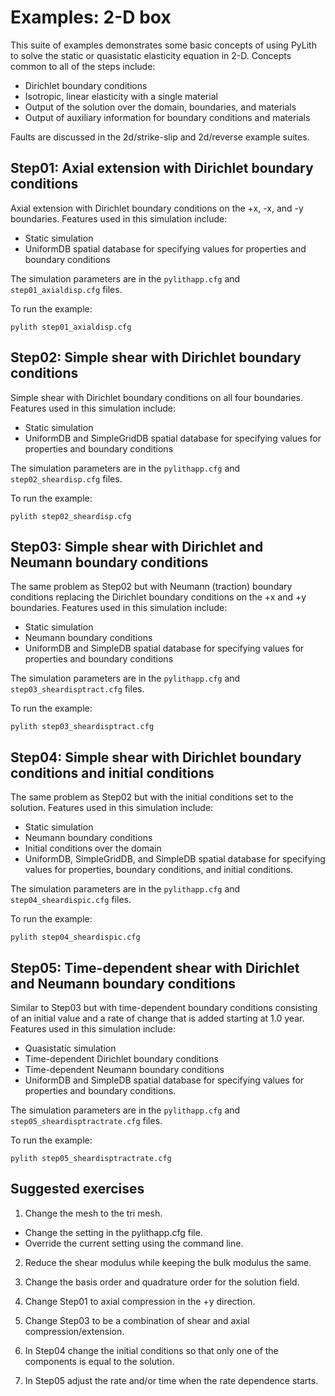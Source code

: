 # Examples: 2-D box

This suite of examples demonstrates some basic concepts of using
PyLith to solve the static or quasistatic elasticity equation in
2-D. Concepts common to all of the steps include:

* Dirichlet boundary conditions
* Isotropic, linear elasticity with a single material
* Output of the solution over the domain, boundaries, and materials
* Output of auxiliary information for boundary conditions and
  materials

Faults are discussed in the 2d/strike-slip and 2d/reverse example
suites.

## Step01: Axial extension with Dirichlet boundary conditions

Axial extension with Dirichlet boundary conditions on the +x, -x, and
-y boundaries. Features used in this simulation include:

* Static simulation
* UniformDB spatial database for specifying values for properties and
  boundary conditions

The simulation parameters are in the `pylithapp.cfg` and
`step01_axialdisp.cfg` files.

To run the example:
```
pylith step01_axialdisp.cfg
```

## Step02:  Simple shear with Dirichlet boundary conditions

Simple shear with Dirichlet boundary conditions on all four
boundaries. Features used in this simulation include:

* Static simulation
* UniformDB and SimpleGridDB spatial database for specifying values
  for properties and boundary conditions

The simulation parameters are in the `pylithapp.cfg` and
`step02_sheardisp.cfg` files.

To run the example:
```
pylith step02_sheardisp.cfg
```

## Step03: Simple shear with Dirichlet and Neumann boundary conditions

The same problem as Step02 but with Neumann (traction) boundary
conditions replacing the Dirichlet boundary conditions on the +x and
+y boundaries.  Features used in this simulation include:

* Static simulation
* Neumann boundary conditions
* UniformDB and SimpleDB spatial database for specifying values
  for properties and boundary conditions

The simulation parameters are in the `pylithapp.cfg` and
`step03_sheardisptract.cfg` files.

To run the example:
```
pylith step03_sheardisptract.cfg
```

## Step04: Simple shear with Dirichlet boundary conditions and initial conditions

The same problem as Step02 but with the initial conditions set to the
solution. Features used in this simulation include:

* Static simulation
* Neumann boundary conditions
* Initial conditions over the domain
* UniformDB, SimpleGridDB, and SimpleDB spatial database for
  specifying values for properties, boundary conditions, and initial
  conditions.

The simulation parameters are in the `pylithapp.cfg` and
`step04_sheardispic.cfg` files.

To run the example:
```
pylith step04_sheardispic.cfg
```

## Step05: Time-dependent shear with Dirichlet and Neumann boundary conditions

Similar to Step03 but with time-dependent boundary conditions
consisting of an initial value and a rate of change that is added
starting at 1.0 year.  Features used in this simulation include:

* Quasistatic simulation
* Time-dependent Dirichlet boundary conditions
* Time-dependent Neumann boundary conditions
* UniformDB and SimpleDB spatial database for specifying values for
  properties and boundary conditions.

The simulation parameters are in the `pylithapp.cfg` and
`step05_sheardisptractrate.cfg` files.

To run the example:
```
pylith step05_sheardisptractrate.cfg
```

## Suggested exercises

1. Change the mesh to the tri mesh.

  * Change the setting in the pylithapp.cfg file.
  * Override the current setting using the command line.
  
2.  Reduce the shear modulus while keeping the bulk modulus the same.

3. Change the basis order and quadrature order for the solution field.

4. Change Step01 to axial compression in the +y direction.

5. Change Step03 to be a combination of shear and axial compression/extension.

6. In Step04 change the initial conditions so that only one of the components is equal to the solution.

7. In Step05 adjust the rate and/or time when the rate dependence starts.
